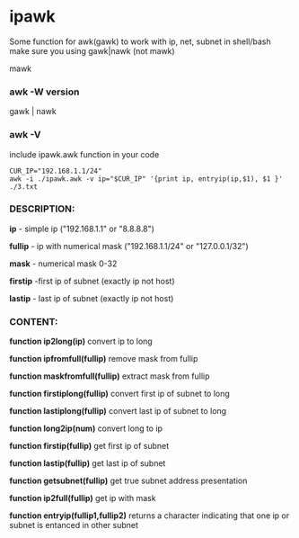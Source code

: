 # ipawk
Some function for awk(gawk) to work with ip, net, subnet in shell/bash
make sure you using gawk|nawk (not mawk)

mawk
### awk -W version

gawk | nawk
### awk -V

include ipawk.awk function in your code
```
CUR_IP="192.168.1.1/24"
awk -i ./ipawk.awk -v ip="$CUR_IP" '{print ip, entryip(ip,$1), $1 }' ./3.txt
```

### DESCRIPTION:

**ip** - simple ip ("192.168.1.1" or "8.8.8.8")

**fullip** - ip with numerical mask ("192.168.1.1/24" or "127.0.0.1/32")

**mask** - numerical mask 0-32

**firstip** -first ip of subnet (exactly ip not host)

**lastip** - last ip of subnet (exactly ip not host)


### CONTENT:

**function ip2long(ip)** convert ip to long

**function ipfromfull(fullip)** remove mask from fullip

**function maskfromfull(fullip)** extract mask from fullip

**function firstiplong(fullip)** convert first ip of subnet to long

**function lastiplong(fullip)** convert last ip of subnet to long

**function long2ip(num)** convert long to ip

**function firstip(fullip)** get first ip of subnet

**function lastip(fullip)**  get last ip of subnet

**function getsubnet(fullip)** get true subnet address presentation

**function ip2full(fullip)** get ip with mask

**function entryip(fullip1,fullip2)** returns a character indicating that one ip or subnet is entanced in other subnet

  
